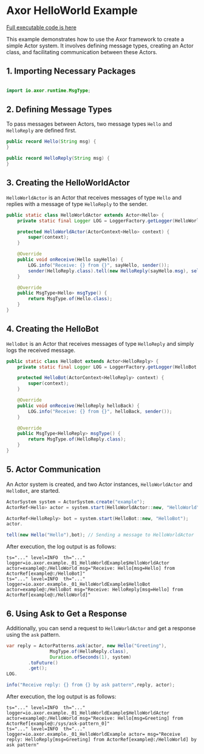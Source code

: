 # Axor HelloWorld Example

[Full executable code is here](../../axor-examples/src/main/java/io/masterkun/axor/example/_01_HelloWorldExample.java)

This example demonstrates how to use the Axor framework to create a simple Actor system. It involves
defining message types, creating an Actor class, and facilitating communication between these
Actors.

## 1. Importing Necessary Packages

```java

import io.axor.runtime.MsgType;
```

## 2. Defining Message Types

To pass messages between Actors, two message types `Hello` and `HelloReply` are defined first.

```java
public record Hello(String msg) {
}

public record HelloReply(String msg) {
}
```

## 3. Creating the HelloWorldActor

`HelloWorldActor` is an Actor that receives messages of type `Hello` and replies with a message of
type `HelloReply` to the sender.

```java
public static class HelloWorldActor extends Actor<Hello> {
    private static final Logger LOG = LoggerFactory.getLogger(HelloWorldActor.class);

    protected HelloWorldActor(ActorContext<Hello> context) {
        super(context);
    }

    @Override
    public void onReceive(Hello sayHello) {
        LOG.info("Receive: {} from {}", sayHello, sender());
        sender(HelloReply.class).tell(new HelloReply(sayHello.msg), self());
    }

    @Override
    public MsgType<Hello> msgType() {
        return MsgType.of(Hello.class);
    }
}
```

## 4. Creating the HelloBot

`HelloBot` is an Actor that receives messages of type `HelloReply` and simply logs the received
message.

```java
public static class HelloBot extends Actor<HelloReply> {
    private static final Logger LOG = LoggerFactory.getLogger(HelloBot.class);

    protected HelloBot(ActorContext<HelloReply> context) {
        super(context);
    }

    @Override
    public void onReceive(HelloReply helloBack) {
        LOG.info("Receive: {} from {}", helloBack, sender());
    }

    @Override
    public MsgType<HelloReply> msgType() {
        return MsgType.of(HelloReply.class);
    }
}
```

## 5. Actor Communication

An Actor system is created, and two Actor instances, `HelloWorldActor` and `HelloBot`, are started.

```java
ActorSystem system = ActorSystem.create("example");
ActorRef<Hello> actor = system.start(HelloWorldActor::new, "HelloWorld");

ActorRef<HelloReply> bot = system.start(HelloBot::new, "HelloBot");
actor.

tell(new Hello("Hello"),bot); // Sending a message to HelloWorldActor
```

After execution, the log output is as follows:

```plain text
ts="..." level=INFO  th="..." logger=io.axor.example._01_HelloWorldExample$HelloWorldActor actor=example@:/HelloWorld msg="Receive: Hello[msg=Hello] from ActorRef[example@:/HelloBot]"
ts="..." level=INFO  th="..." logger=io.axor.example._01_HelloWorldExample$HelloBot actor=example@:/HelloBot msg="Receive: HelloReply[msg=Hello] from ActorRef[example@:/HelloWorld]"
```

## 6. Using Ask to Get a Response

Additionally, you can send a request to `HelloWorldActor` and get a response using the `ask`
pattern.

```java
var reply = ActorPatterns.ask(actor, new Hello("Greeting"),
                MsgType.of(HelloReply.class),
                Duration.ofSeconds(1), system)
        .toFuture()
        .get();
LOG.

info("Receive reply: {} from {} by ask pattern",reply, actor);
```

After execution, the log output is as follows:

```plain text
ts="..." level=INFO  th="..." logger=io.axor.example._01_HelloWorldExample$HelloWorldActor actor=example@:/HelloWorld msg="Receive: Hello[msg=Greeting] from ActorRef[example@:/sys/ask-pattern_0]"
ts="..." level=INFO  th="..." logger=io.axor.example._01_HelloWorldExample actor= msg="Receive reply: HelloReply[msg=Greeting] from ActorRef[example@:/HelloWorld] by ask pattern"
```

